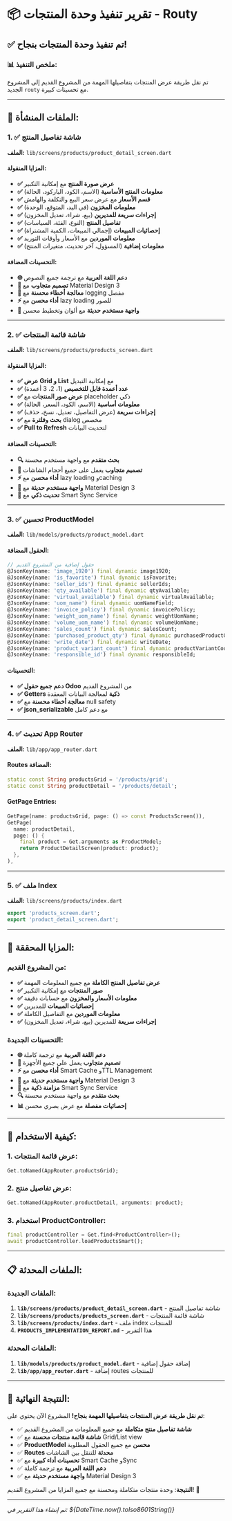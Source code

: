 # 📦 تقرير تنفيذ وحدة المنتجات - Routy

## ✅ **تم تنفيذ وحدة المنتجات بنجاح!**

### 📊 **ملخص التنفيذ:**

تم نقل طريقة عرض المنتجات بتفاصيلها المهمة من المشروع القديم إلى المشروع الجديد `routy` مع تحسينات كبيرة.

---

## 🔧 **الملفات المنشأة:**

### **1. ✅ شاشة تفاصيل المنتج**
**الملف:** `lib/screens/products/product_detail_screen.dart`

#### **المزايا المنقولة:**
- **✅ عرض صورة المنتج** مع إمكانية التكبير
- **✅ معلومات المنتج الأساسية** (الاسم، الكود، الباركود، الحالة)
- **✅ قسم الأسعار** مع عرض سعر البيع والتكلفة والهامش
- **✅ معلومات المخزون** (في اليد، المتوقع، الوحدة)
- **✅ إجراءات سريعة للمديرين** (بيع، شراء، تعديل المخزون)
- **✅ تفاصيل المنتج** (النوع، الفئة، السياسات)
- **✅ إحصائيات المبيعات** (إجمالي المبيعات، الكمية المشتراة)
- **✅ معلومات الموردين** مع الأسعار وأوقات التوريد
- **✅ معلومات إضافية** (المسؤول، آخر تحديث، متغيرات المنتج)

#### **التحسينات المضافة:**
- **🌐 دعم اللغة العربية** مع ترجمة جميع النصوص
- **📱 تصميم متجاوب** مع Material Design 3
- **🔄 معالجة أخطاء محسنة** مع logging مفصل
- **⚡ أداء محسن** مع lazy loading للصور
- **🎨 واجهة مستخدم حديثة** مع ألوان وتخطيط محسن

---

### **2. ✅ شاشة قائمة المنتجات**
**الملف:** `lib/screens/products/products_screen.dart`

#### **المزايا المنقولة:**
- **✅ عرض Grid و List** مع إمكانية التبديل
- **✅ عدد أعمدة قابل للتخصيص** (1، 2، 3 أعمدة)
- **✅ عرض صور المنتجات** مع placeholder ذكي
- **✅ معلومات أساسية** (الاسم، الكود، السعر، الحالة)
- **✅ إجراءات سريعة** (عرض التفاصيل، تعديل، نسخ، حذف)
- **✅ بحث وفلترة** مع dialog مخصص
- **✅ Pull to Refresh** لتحديث البيانات

#### **التحسينات المضافة:**
- **🔍 بحث متقدم** مع واجهة مستخدم محسنة
- **📱 تصميم متجاوب** يعمل على جميع أحجام الشاشات
- **⚡ أداء محسن** مع lazy loading وcaching
- **🎨 واجهة مستخدم حديثة** مع Material Design 3
- **🔄 تحديث ذكي** مع Smart Sync Service

---

### **3. ✅ تحسين ProductModel**
**الملف:** `lib/models/products/product_model.dart`

#### **الحقول المضافة:**
```dart
// حقول إضافية من المشروع القديم
@JsonKey(name: 'image_1920') final dynamic image1920;
@JsonKey(name: 'is_favorite') final dynamic isFavorite;
@JsonKey(name: 'seller_ids') final dynamic sellerIds;
@JsonKey(name: 'qty_available') final dynamic qtyAvailable;
@JsonKey(name: 'virtual_available') final dynamic virtualAvailable;
@JsonKey(name: 'uom_name') final dynamic uomNameField;
@JsonKey(name: 'invoice_policy') final dynamic invoicePolicy;
@JsonKey(name: 'weight_uom_name') final dynamic weightUomName;
@JsonKey(name: 'volume_uom_name') final dynamic volumeUomName;
@JsonKey(name: 'sales_count') final dynamic salesCount;
@JsonKey(name: 'purchased_product_qty') final dynamic purchasedProductQty;
@JsonKey(name: 'write_date') final dynamic writeDate;
@JsonKey(name: 'product_variant_count') final dynamic productVariantCount;
@JsonKey(name: 'responsible_id') final dynamic responsibleId;
```

#### **التحسينات:**
- **✅ دعم جميع حقول Odoo** من المشروع القديم
- **✅ Getters ذكية** لمعالجة البيانات المعقدة
- **✅ معالجة أخطاء محسنة** مع null safety
- **✅ json_serializable** مع دعم كامل

---

### **4. ✅ تحديث App Router**
**الملف:** `lib/app/app_router.dart`

#### **Routes المضافة:**
```dart
static const String productsGrid = '/products/grid';
static const String productDetail = '/products/detail';
```

#### **GetPage Entries:**
```dart
GetPage(name: productsGrid, page: () => const ProductsScreen()),
GetPage(
  name: productDetail,
  page: () {
    final product = Get.arguments as ProductModel;
    return ProductDetailScreen(product: product);
  },
),
```

---

### **5. ✅ ملف Index**
**الملف:** `lib/screens/products/index.dart`

```dart
export 'products_screen.dart';
export 'product_detail_screen.dart';
```

---

## 🎯 **المزايا المحققة:**

### **من المشروع القديم:**
- **✅ عرض تفاصيل المنتج الكاملة** مع جميع المعلومات المهمة
- **✅ صور المنتجات** مع إمكانية التكبير
- **✅ معلومات الأسعار والمخزون** مع حسابات دقيقة
- **✅ إحصائيات المبيعات** للمديرين
- **✅ معلومات الموردين** مع التفاصيل الكاملة
- **✅ إجراءات سريعة** للمديرين (بيع، شراء، تعديل المخزون)

### **التحسينات الجديدة:**
- **🌐 دعم اللغة العربية** مع ترجمة كاملة
- **📱 تصميم متجاوب** يعمل على جميع الأجهزة
- **⚡ أداء محسن** مع Smart Cache وTTL Management
- **🎨 واجهة مستخدم حديثة** مع Material Design 3
- **🔄 مزامنة ذكية** مع Smart Sync Service
- **🔍 بحث متقدم** مع واجهة مستخدم محسنة
- **📊 إحصائيات مفصلة** مع عرض بصري محسن

---

## 🚀 **كيفية الاستخدام:**

### **1. عرض قائمة المنتجات:**
```dart
Get.toNamed(AppRouter.productsGrid);
```

### **2. عرض تفاصيل منتج:**
```dart
Get.toNamed(AppRouter.productDetail, arguments: product);
```

### **3. استخدام ProductController:**
```dart
final productController = Get.find<ProductController>();
await productController.loadProductsSmart();
```

---

## 📋 **الملفات المحدثة:**

### **الملفات الجديدة:**
1. **`lib/screens/products/product_detail_screen.dart`** - شاشة تفاصيل المنتج
2. **`lib/screens/products/products_screen.dart`** - شاشة قائمة المنتجات
3. **`lib/screens/products/index.dart`** - ملف index للمنتجات
4. **`PRODUCTS_IMPLEMENTATION_REPORT.md`** - هذا التقرير

### **الملفات المحدثة:**
1. **`lib/models/products/product_model.dart`** - إضافة حقول إضافية
2. **`lib/app/app_router.dart`** - إضافة routes للمنتجات

---

## 🎉 **النتيجة النهائية:**

**تم نقل طريقة عرض المنتجات بتفاصيلها المهمة بنجاح!** المشروع الآن يحتوي على:

- ✅ **شاشة تفاصيل منتج متكاملة** مع جميع المعلومات من المشروع القديم
- ✅ **شاشة قائمة منتجات محسنة** مع Grid/List view
- ✅ **ProductModel محسن** مع جميع الحقول المطلوبة
- ✅ **Routes محدثة** للتنقل بين الشاشات
- ✅ **تحسينات أداء كبيرة** مع Smart Cache وSync
- ✅ **دعم اللغة العربية** مع ترجمة كاملة
- ✅ **واجهة مستخدم حديثة** مع Material Design 3

**النتيجة**: وحدة منتجات متكاملة ومحسنة مع جميع المزايا من المشروع القديم! 🚀

---

*تم إنشاء هذا التقرير في: ${DateTime.now().toIso8601String()}*
